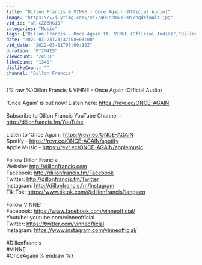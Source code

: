 ```yaml
---
title: "Dillon Francis & VINNE - Once Again (Official Audio)"
image: "https:\/\/i.ytimg.com\/vi\/aR-cZ06HGi0\/hqdefault.jpg"
vid_id: "aR-cZ06HGi0"
categories: "Music"
tags: ["Dillon Francis - Once Again ft. VINNE (Official Audio)","Dillon Francis - Once Again ft. VINNE","Dillon Francis"]
date: "2022-03-23T23:37:08+03:00"
vid_date: "2022-03-11T05:00:10Z"
duration: "PT2M42S"
viewcount: "24531"
likeCount: "1340"
dislikeCount: ""
channel: "Dillon Francis"
---
```

{% raw %}Dillon Francis &amp; VINNE - Once Again (Official Audio)<br /><br />'Once Again' is out now! Listen here: <a rel="nofollow" target="blank" href="https://revr.ec/ONCE-AGAIN">https://revr.ec/ONCE-AGAIN</a><br /><br />Subscribe to Dillon Francis YouTube Channel - <a rel="nofollow" target="blank" href="http://dillonfrancis.fm/YouTube">http://dillonfrancis.fm/YouTube</a> <br /><br />Listen to ‘Once Again’:  <a rel="nofollow" target="blank" href="https://revr.ec/ONCE-AGAIN">https://revr.ec/ONCE-AGAIN</a><br />Spotify - <a rel="nofollow" target="blank" href="https://revr.ec/ONCE-AGAIN/spotify">https://revr.ec/ONCE-AGAIN/spotify</a><br />Apple Music - <a rel="nofollow" target="blank" href="https://revr.ec/ONCE-AGAIN/applemusic">https://revr.ec/ONCE-AGAIN/applemusic</a><br /><br />Follow Dillon Francis: <br />Website: <a rel="nofollow" target="blank" href="http://dillonfrancis.com">http://dillonfrancis.com</a>   <br />Facebook: <a rel="nofollow" target="blank" href="http://dillonfrancis.fm/Facebook">http://dillonfrancis.fm/Facebook</a> <br />Twitter: <a rel="nofollow" target="blank" href="http://dillonfrancis.fm/Twitter">http://dillonfrancis.fm/Twitter</a> <br />Instagram: <a rel="nofollow" target="blank" href="http://dillonfrancis.fm/Instagram">http://dillonfrancis.fm/Instagram</a> <br />Tik Tok: <a rel="nofollow" target="blank" href="https://www.tiktok.com/@dillonfrancis?lang=en">https://www.tiktok.com/@dillonfrancis?lang=en</a><br /><br />Follow VINNE:<br />Facebook: <a rel="nofollow" target="blank" href="https://www.facebook.com/vinneofficial/">https://www.facebook.com/vinneofficial/</a><br />Youtube: youtube.com/vinneofficial<br />Twitter: <a rel="nofollow" target="blank" href="https://twitter.com/vinneofficial">https://twitter.com/vinneofficial</a><br />Instagram: <a rel="nofollow" target="blank" href="https://www.instagram.com/vinneofficial/">https://www.instagram.com/vinneofficial/</a><br /><br />#DillonFrancis<br />#VINNE<br />#OnceAgain{% endraw %}
